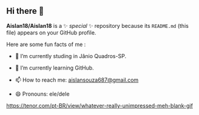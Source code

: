 ## Hi there 👋


**Aislan18/Aislan18** is a ✨ _special_ ✨ repository because its `README.md` (this file) appears on your GitHub profile.

Here are some fun facts of me :

- 🔭 I’m currently studing in Jânio Quadros-SP.
- 🌱 I’m currently learning GitHub.

- 📫 How to reach me: aislansouza687@gmail.com
- 😄 Pronouns: ele/dele

https://tenor.com/pt-BR/view/whatever-really-unimpressed-meh-blank-gif


